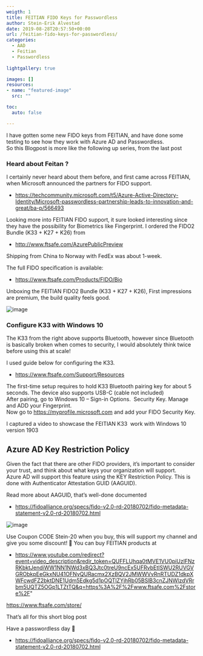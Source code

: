 ```yaml
---
weigth: 1
title: FEITIAN FIDO Keys for Passwordless
author: Stein-Erik Alvestad
date: 2019-08-28T20:57:50+00:00
url: /feitian-fido-keys-for-passwordless/
categories:
  - AAD
  - Feitian
  - Passwordless
  
lightgallery: true

images: []
resources:
- name: "featured-image"
  src: ""

toc:
  auto: false

---
```


I have gotten some new FIDO keys from FEITIAN, and have done some testing to see how they work with Azure AD and Passwordless.  
So this Blogpost is more like the following up series, from the last post 

### Heard about Feitan ?

I certainly never heard about them before, and first came across FEITIAN, when Microsoft announced the partners for FIDO support.  

* https://techcommunity.microsoft.com/t5/Azure-Active-Directory-Identity/Microsoft-passwordless-partnership-leads-to-innovation-and-great/ba-p/566493

Looking more into FEITIAN FIDO support, it sure looked interesting since they have the possibility for Biometrics like Fingerprint. I ordered the FIDO2 Bundle (K33 + K27 + K26) from 
* http://www.ftsafe.com/AzurePublicPreview

Shipping from China to Norway with FedEx was about 1-week.

The full FIDO specification is available:  

* https://www.ftsafe.com/Products/FIDO/Bio

Unboxing the FEITIAN FIDO2 Bundle (K33 + K27 + K26), First impressions are premium, the build quality feels good.

![image](./20190815_143348445_iOS-2.jpg)

### Configure K33 with Windows 10

The K33 from the right above supports Bluetooth, however since Bluetooth is basically broken when comes to security, I would absolutely think twice before using this at scale!

I used guide below for configuring the K33.
* https://www.ftsafe.com/Support/Resources 

The first-time setup requires to hold K33 Bluetooth pairing key for about 5 seconds. The device also supports USB-C (cable not included)  
After pairing, go to Windows 10 &#8211; Sign-in Options.&nbsp; Security Key. Manage and ADD your Fingerprint.  
Now go to https://myprofile.microsoft.com and add your FIDO Security Key.

I captured a video to showcase the FEITIAN K33&nbsp; work with Windows 10 version 1903

## Azure AD Key Restriction Policy

Given the fact that there are other FIDO providers, it&#8217;s important to consider your trust, and think about what keys your organization will support.  
Azure AD will support this feature using the KEY Restriction Policy. This is done with Authenticator Attestation GUID (AAGUID).

Read more about AAGUID, that&#8217;s well-done documented  
* https://fidoalliance.org/specs/fido-v2.0-rd-20180702/fido-metadata-statement-v2.0-rd-20180702.html

![image](./KeyRestrictionFIDO-1.png)


Use Coupon CODE Stein-20 when you buy, this will support my channel and give you some discount! 🙂 You can buy FEITIAN products at 

* https://www.youtube.com/redirect?event=video_description&redir_token=QUFFLUhqa0tMVE1VU0piUzlFNzRKbktJendiWW1NN1NWd3xBQ3Jtc0treU9ncEx5UFRvbEtISWU2RUVGVGRObkpEeGkxNU41OFNyQURacmx2XzBQV2JMWWVvRnRTUDZ1dkpXWFcwdFZ2bktDNE1Udm5Edkg5d1pOQTlZYjhRb05BSlB3cnZJNWlzdVRrbm5UQTZ5OGp1LTZtTQ&q=https%3A%2F%2Fwww.ftsafe.com%2Fstore%2F"

https://www.ftsafe.com/store/

That&#8217;s all for this short blog post  
  
Have a passwordless day 🙂


* https://fidoalliance.org/specs/fido-v2.0-rd-20180702/fido-metadata-statement-v2.0-rd-20180702.html